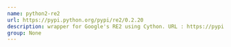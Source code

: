 ```yaml
---
name: python2-re2
url: https://pypi.python.org/pypi/re2/0.2.20
description: wrapper for Google's RE2 using Cython. URL : https://pypi.python.org/pypi/re2/0.2.20 Groups : None
group: None
---
```

